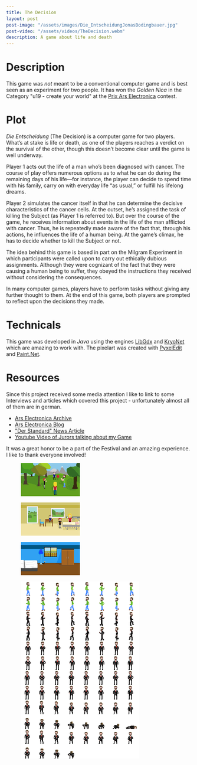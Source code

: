 ```yaml
---
title: The Decision
layout: post
post-image: "/assets/images/Die_EntscheidungJonasBodingbauer.jpg"
post-video: "/assets/videos/TheDecision.webm"
description: A game about life and death
---
```

# Description

This game was *not* meant to be a conventional computer game and is best seen as an experiment for two people. It has won the *Golden Nica* in the Category "u19 - create your world" at the [Prix Ars Electronica](https://en.wikipedia.org/wiki/Prix_Ars_Electronica) contest. 

# Plot

_Die Entscheidung_ (The Decision) is a computer game for two players. What’s at stake is life or death, as one of the players reaches a verdict on the survival of the other, though this doesn’t become clear until the game is well underway.

Player 1 acts out the life of a man who’s been diagnosed with cancer. The course of play offers numerous options as to what he can do during the remaining days of his life—for instance, the player can decide to spend time with his family, carry on with everyday life “as usual,” or fulfill his lifelong dreams.

Player 2 simulates the cancer itself in that he can determine the decisive characteristics of the cancer cells. At the outset, he’s assigned the task of killing the Subject (as Player 1 is referred to). But over the course of the game, he receives information about events in the life of the man afflicted with cancer. Thus, he is repeatedly made aware of the fact that, through his actions, he influences the life of a human being. At the game’s climax, he has to decide whether to kill the Subject or not.

The idea behind this game is based in part on the Milgram Experiment in which participants were called upon to carry out ethically dubious assignments. Although they were cognizant of the fact that they were causing a human being to suffer, they obeyed the instructions they received without considering the consequences.

In many computer games, players have to perform tasks without giving any further thought to them. At the end of this game, both players are prompted to reflect upon the decisions they made.

# Technicals

This game was developed in *Java* using the engines [LibGdx](https://libgdx.com/) and [KryoNet](https://github.com/EsotericSoftware/kryonet) which are amazing to work with. The pixelart was created with [PyxelEdit](https://pyxeledit.com/) and [Paint.Net](https://www.getpaint.net/).

# Resources
Since this project received some media attention I like to link to some Interviews and articles which covered this project - unfortunately almost all of them are in german.

* [Ars Electronica Archive](https://archive.aec.at/prix/showmode/55496/)
* [Ars Electronica Blog](https://ars.electronica.art/aeblog/de/2016/08/26/die-entscheidung/)
* ["Der Standard" News Article](https://www.derstandard.at/story/2000036720166/die-entscheidung-17-jaehriger-linzer-beeindruckt-mit-krebs-videospiel)
* [Youtube Video of Jurors talking about my Game](https://www.youtube.com/watch?v=rrY7_WwP7v8W)

It was a great honor to be a part of the Festival and an amazing experience. I like to thank everyone involved!


<div class="tile is-ancestor">
  <div class="tile is-vertical is-6">
    <div class="tile is-parent">
      <article class="tile is-child">
        <figure class="image is-16by9">
          <img src="/assets/images/DieEntscheidungPark.png" style="image-rendering: pixelated;image-rendering: -moz-crisp-edges; image-rendering: crisp-edges;">
        </figure>
      </article>
    </div>
    <div class="tile is-parent">
      <article class="tile is-child">
        <figure class="image is-16by9">
          <img src="/assets/images/DieEntscheidungKrankenhaus.png" style="image-rendering: pixelated;image-rendering: -moz-crisp-edges; image-rendering: crisp-edges;">
        </figure>
      </article>
    </div>
  </div>
  <div class="tile is-vertical is-6">
    <div class="tile is-parent">
      <article class="tile is-child">
        <figure class="image is-16by9">
          <img src="/assets/images/DieEntscheidungHome.png" style="image-rendering: pixelated;image-rendering: -moz-crisp-edges; image-rendering: crisp-edges;">
        </figure>
      </article>
    </div>
    <div class="tile is-parent">
      <article class="tile is-child">
        <figure class="image">
          <img src="/assets/images/DieEntscheidungChar.png" style="image-rendering: pixelated;image-rendering: -moz-crisp-edges; image-rendering: crisp-edges;">
        </figure>
      </article>
    </div>
  </div>
</div>
